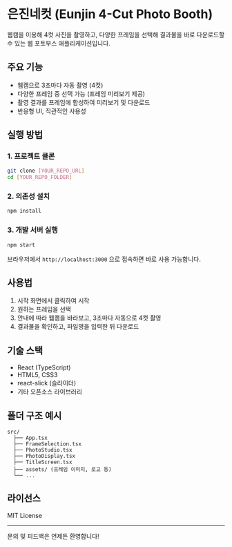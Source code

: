 # 은진네컷 (Eunjin 4-Cut Photo Booth)

웹캠을 이용해 4컷 사진을 촬영하고, 다양한 프레임을 선택해 결과물을 바로 다운로드할 수 있는 웹 포토부스 애플리케이션입니다.

## 주요 기능
- 웹캠으로 3초마다 자동 촬영 (4컷)
- 다양한 프레임 중 선택 가능 (프레임 미리보기 제공)
- 촬영 결과를 프레임에 합성하여 미리보기 및 다운로드
- 반응형 UI, 직관적인 사용성

## 실행 방법

### 1. 프로젝트 클론
```bash
git clone [YOUR_REPO_URL]
cd [YOUR_REPO_FOLDER]
```

### 2. 의존성 설치
```bash
npm install
```

### 3. 개발 서버 실행
```bash
npm start
```

브라우저에서 `http://localhost:3000` 으로 접속하면 바로 사용 가능합니다.

## 사용법
1. 시작 화면에서 클릭하여 시작
2. 원하는 프레임을 선택
3. 안내에 따라 웹캠을 바라보고, 3초마다 자동으로 4컷 촬영
4. 결과물을 확인하고, 파일명을 입력한 뒤 다운로드

## 기술 스택
- React (TypeScript)
- HTML5, CSS3
- react-slick (슬라이더)
- 기타 오픈소스 라이브러리

## 폴더 구조 예시
```
src/
  ├── App.tsx
  ├── FrameSelection.tsx
  ├── PhotoStudio.tsx
  ├── PhotoDisplay.tsx
  ├── TitleScreen.tsx
  ├── assets/ (프레임 이미지, 로고 등)
  └── ...
```

## 라이선스
MIT License

---
문의 및 피드백은 언제든 환영합니다!
